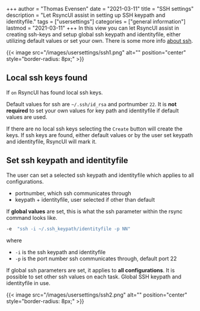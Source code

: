 +++
author = "Thomas Evensen"
date = "2021-03-11"
title =  "SSH settings"
description = "Let RsyncUI assist in setting up SSH keypath and identityfile."
tags = ["usersettings"]
categories = ["general information"]
lastmod = "2021-03-11"
+++
In this view you can let RsyncUI assist in creating ssh-keys and setup global ssh keypath and identityfile, either utilizing default values or set your own. There is some more info [about ssh](/post/ssh/).

{{< image src="/images/usersettings/ssh1.png" alt="" position="center" style="border-radius: 8px;" >}}

## Local ssh keys found

If `on` RsyncUI has found local ssh keys.

Default values for ssh are `~/.ssh/id_rsa` and portnumber `22`. It is **not required** to set your own values for key path and identityfile if default values are used.

If there are no local ssh keys selecting the `Create` button will create the keys. If ssh keys are found, either default values or by the user set keypath and identityfile, RsyncUI will mark it.

## Set ssh keypath and identityfile

The user can set a selected ssh keypath and identityfile which applies to all configurations.

- portnumber, which ssh communicates through
- keypath + identityfile, user selected if other than default

If **global values** are set, this is what the ssh parameter within the rsync command looks like.

```bash
-e  "ssh -i ~/.ssh_keypath/identityfile -p NN"
```
where

- `-i` is the ssh keypath and identityfile
- `-p` is the port number ssh communicates through, default port 22

If global ssh parameters are set, it applies to **all configurations**. It is possible to set other ssh values on each task. Global SSH keypath and identityfile in use.

{{< image src="/images/usersettings/ssh2.png" alt="" position="center" style="border-radius: 8px;" >}}
